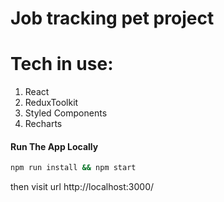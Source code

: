 # Job tracking pet project

# Tech in use:

1. React
2. ReduxToolkit
3. Styled Components
4. Recharts

#### Run The App Locally

```sh
npm run install && npm start
```

then visit url http://localhost:3000/
